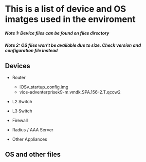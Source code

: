# This is a list of device and OS imatges used in the enviroment 
##### ***Note 1:**  Device files can be found on files directory*  
##### ***Note 2:**  OS files won't be available due to size. Check version and configuration file instead*  

## Devices
- Router
  - IOSv_startup_config.img
  - vios-adventerprisek9-m.vmdk.SPA.156-2.T.qcow2

- L2 Switch



- L3 Switch



- Firewall



- Radius / AAA Server



- Other Appliances

## OS and other files
